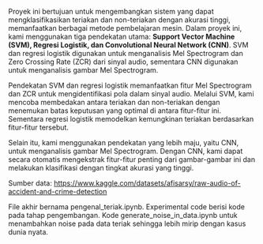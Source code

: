 Proyek ini bertujuan untuk mengembangkan sistem yang dapat mengklasifikasikan teriakan dan non-teriakan dengan akurasi tinggi, memanfaatkan berbagai metode pembelajaran mesin. Dalam proyek ini, kami menggunakan tiga pendekatan utama: **Support Vector Machine (SVM), Regresi Logistik, dan Convolutional Neural Network (CNN)**. SVM dan regresi logistik digunakan untuk menganalisis Mel Spectrogram dan Zero Crossing Rate (ZCR) dari sinyal audio, sementara CNN digunakan untuk menganalisis gambar Mel Spectrogram.

Pendekatan SVM dan regresi logistik memanfaatkan fitur Mel Spectrogram dan ZCR untuk mengidentifikasi pola dalam sinyal audio. Melalui SVM, kami mencoba membedakan antara teriakan dan non-teriakan dengan menemukan batas keputusan yang optimal di antara fitur-fitur ini. Sementara regresi logistik memodelkan kemungkinan teriakan berdasarkan fitur-fitur tersebut.

Selain itu, kami menggunakan pendekatan yang lebih maju, yaitu CNN, untuk menganalisis gambar Mel Spectrogram. Dengan CNN, kami dapat secara otomatis mengekstrak fitur-fitur penting dari gambar-gambar ini dan melakukan klasifikasi dengan tingkat akurasi yang tinggi.


Sumber data:
https://www.kaggle.com/datasets/afisarsy/raw-audio-of-accident-and-crime-detection

File akhir bernama pengenal_teriak.ipynb. Experimental code berisi kode pada tahap pengembangan. Kode generate_noise_in_data.ipynb untuk menambahkan noise pada data teriak sehingga lebih mirip dengan kasus dunia nyata. 
